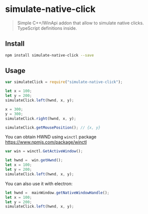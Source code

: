 # simulate-native-click

> Simple C++/WinApi addon that allow to simulate native clicks. TypeScript definitions inside.

## Install

```bash
npm install simulate-native-click --save
```

## Usage

```javascript
var simulateClick = require("simulate-native-click");

let x = 100;
let y = 200;
simulateClick.left(hwnd, x, y);

x = 300;
y = 300;
simulateClick.right(hwnd, x, y);

simulateClick.getMousePosition(); // {x, y}
```

You can obtain HWND using `winctl` package
https://www.npmjs.com/package/winctl

```javascript
var win = winctl.GetActiveWindow();

let hwnd =  win.getHwnd();
let x = 100;
let y = 200;
simulateClick.left(hwnd, x, y);
```

You can also use it with electron:

```javascript
let hwnd =  mainWindow.getNativeWindowHandle();
let x = 100;
let y = 200;
simulateClick.left(hwnd, x, y);
```
